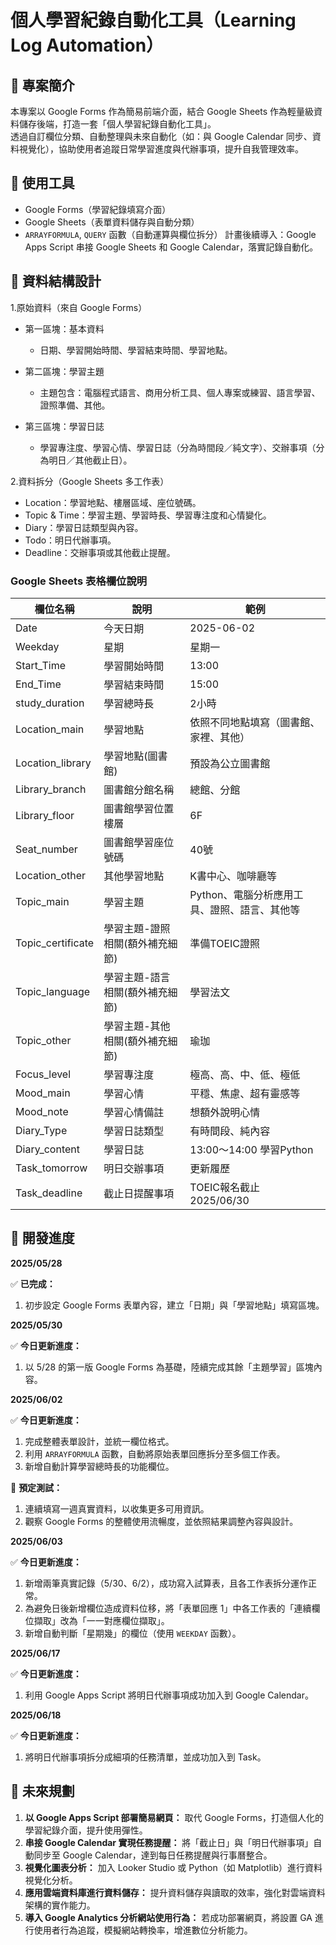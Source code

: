 # 個人學習紀錄自動化工具（Learning Log Automation）
## 📌 專案簡介  
本專案以 Google Forms 作為簡易前端介面，結合 Google Sheets 作為輕量級資料儲存後端，打造一套「個人學習紀錄自動化工具」。  
透過自訂欄位分類、自動整理與未來自動化（如：與 Google Calendar 同步、資料視覺化），協助使用者追蹤日常學習進度與代辦事項，提升自我管理效率。 


## 🔧 使用工具
- Google Forms（學習紀錄填寫介面）
- Google Sheets（表單資料儲存與自動分類）
- `ARRAYFORMULA`, `QUERY` 函數（自動運算與欄位拆分）
計畫後續導入：Google Apps Script 串接 Google Sheets 和 Google Calendar，落實記錄自動化。

## 📂 資料結構設計
1.原始資料（來自 Google Forms）

- 第一區塊：基本資料
  
  - 日期、學習開始時間、學習結束時間、學習地點。
    
- 第二區塊：學習主題
  
  - 主題包含：電腦程式語言、商用分析工具、個人專案或練習、語言學習、證照準備、其他。
    
- 第三區塊：學習日誌
  
  - 學習專注度、學習心情、學習日誌（分為時間段／純文字）、交辦事項（分為明日／其他截止日）。

2.資料拆分（Google Sheets 多工作表）
- Location：學習地點、樓層區域、座位號碼。
- Topic & Time：學習主題、學習時長、學習專注度和心情變化。
- Diary：學習日誌類型與內容。
- Todo：明日代辦事項。
- Deadline：交辦事項或其他截止提醒。

### Google Sheets 表格欄位說明

| 欄位名稱       | 說明                   | 範例                      |
| -------------- | ---------------------- | ------------------------- |
| Date           | 今天日期               | 2025-06-02                |
| Weekday           | 星期               | 星期一                |
| Start_Time     | 學習開始時間           | 13:00                     |
| End_Time       | 學習結束時間           | 15:00                     |
| study_duration       | 學習總時長           | 2小時                     |
|Location_main   | 學習地點              | 依照不同地點填寫（圖書館、家裡、其他）           |
|Location_library | 學習地點(圖書館)      | 預設為公立圖書館           |
|Library_branch | 圖書館分館名稱  | 總館、分館     |
|Library_floor | 圖書館學習位置樓層  | 6F     |
|Seat_number | 圖書館學習座位號碼               | 40號     |
| Location_other | 其他學習地點               | K書中心、咖啡廳等     |
| Topic_main     | 學習主題               | Python、電腦分析應用工具、證照、語言、其他等         |
| Topic_certificate     | 學習主題-證照相關(額外補充細節)              | 準備TOEIC證照          |
| Topic_language     | 學習主題-語言相關(額外補充細節)              | 學習法文          |
| Topic_other     | 學習主題-其他相關(額外補充細節)              | 瑜珈          |
| Focus_level     | 學習專注度               | 極高、高、中、低、極低                |
| Mood_main           | 學習心情               | 平穩、焦慮、超有靈感等   |
| Mood_note           | 學習心情備註               |想額外說明心情   |
| Diary_Type     | 學習日誌類型           | 有時間段、純內容          |
| Diary_content         | 學習日誌               | 13:00～14:00 學習Python   |
| Task_tomorrow  | 明日交辦事項           | 更新履歷                  |
| Task_deadline  | 截止日提醒事項         | TOEIC報名截止 2025/06/30     |

## 🚧 開發進度
**2025/05/28**   

✅ **已完成：** 
1. 初步設定 Google Forms 表單內容，建立「日期」與「學習地點」填寫區塊。
   
**2025/05/30**  

✅ **今日更新進度：**
1. 以 5/28 的第一版 Google Forms 為基礎，陸續完成其餘「主題學習」區塊內容。

**2025/06/02**     

✅ **今日更新進度：**
1. 完成整體表單設計，並統一欄位格式。 
2. 利用 `ARRAYFORMULA` 函數，自動將原始表單回應拆分至多個工作表。
3. 新增自動計算學習總時長的功能欄位。

🧪 **預定測試：**
1. 連續填寫一週真實資料，以收集更多可用資訊。
2. 觀察 Google Forms 的整體使用流暢度，並依照結果調整內容與設計。

**2025/06/03**    

✅ **今日更新進度：**
1. 新增兩筆真實記錄（5/30、6/2），成功寫入試算表，且各工作表拆分運作正常。
2. 為避免日後新增欄位造成資料位移，將「表單回應 1」中各工作表的「連續欄位擷取」改為「一一對應欄位擷取」。
3. 新增自動判斷「星期幾」的欄位（使用 `WEEKDAY` 函數）。

**2025/06/17**    

✅ **今日更新進度：**
1. 利用 Google Apps Script 將明日代辦事項成功加入到 Google Calendar。

**2025/06/18**    

✅ **今日更新進度：**  
1. 將明日代辦事項拆分成細項的任務清單，並成功加入到 Task。


## 🎯 未來規劃
1. **以 Google Apps Script 部署簡易網頁：** 取代 Google Forms，打造個人化的學習紀錄介面，提升使用彈性。
2. **串接 Google Calendar 實現任務提醒：** 將「截止日」與「明日代辦事項」自動同步至 Google Calendar，達到每日任務提醒與行事曆整合。
3. **視覺化圖表分析：** 加入 Looker Studio 或 Python（如 Matplotlib）進行資料視覺化分析。
4. **應用雲端資料庫進行資料儲存：** 提升資料儲存與讀取的效率，強化對雲端資料架構的實作能力。
6. **導入 Google Analytics 分析網站使用行為：** 若成功部署網頁，將設置 GA 進行使用者行為追蹤，模擬網站轉換率，增進數位分析能力。







 


